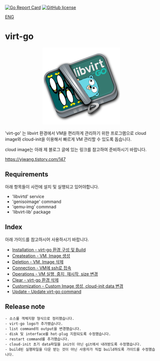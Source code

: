 [![Go Report Card](https://goreportcard.com/badge/github.com/YoungjuWang/virt-go)](https://goreportcard.com/report/github.com/YoungjuWang/virt-go)
[![GitHub license](https://img.shields.io/github/license/YoungjuWang/virt-go?style=flat-square)](https://github.com/YoungjuWang/virt-go/blob/v2/LICENSE)

[ENG](https://github.com/YoungjuWang/virt-go/blob/v2/doc/eng/README.md)

# virt-go

<p align="center">
  <img src="https://github.com/YoungjuWang/virt-go/blob/v2/img/virt-go2.png">
</p>

'virt-go' 는 libvirt 환경에서 VM을 편리하게 관리하기 위한 프로그램으로 cloud image와 cloud-init을 이용해서 빠르게 VM 관리할 수 있도록 돕습니다.

cloud image는 아래 제 블로그 글에 있는 링크를 참고하여 준비하시기 바랍니다. 

https://yjwang.tistory.com/147


## Requirements

아래 항목들이 사전에 설치 및 실행되고 있어야합니다.

- 'libvirtd' service
- 'genisoimage' command
- 'qemu-img' commnad
- 'libvirt-lib' package 

## Index

아래 가이드를 참고하시어 사용하시기 바랍니다.

- [Installation - virt-go 환경 구성 및 Build](https://github.com/YoungjuWang/virt-go/blob/v2/doc/Installation.md)
- [Createation - VM, Image 생성](https://github.com/YoungjuWang/virt-go/blob/v2/doc/Creation.md)
- [Deletion - VM, Image 삭제](https://github.com/YoungjuWang/virt-go/blob/v2/doc/Deletion.md)
- [Connection - VM에 ssh로 접속](https://github.com/YoungjuWang/virt-go/blob/v2/doc/Connection.md)
- [Operations - VM 실행, 중지, 재시작, size 변경](https://github.com/YoungjuWang/virt-go/blob/v2/doc/Operations.md)
- [Clear - virt-go 환경 삭제](https://github.com/YoungjuWang/virt-go/blob/v2/doc/Clear.md)
- [Customization - Custom Image 생성, cloud-init data 변경](https://github.com/YoungjuWang/virt-go/blob/v2/doc/Customization.md)
- [Update - Update virt-go command](https://github.com/YoungjuWang/virt-go/blob/v2/doc/Update.md)

## Release note

```
- 소스를 객체지향 형식으로 정리했습니다.
- virt-go logo가 추가됐습니다.
- list command의 output을 변경했습니다.
- disk 및 interface를 hot-plug 지원되도록 수정했습니다.
- restart command를 추가했습니다.
- cloud-init 초기 data파일을 init이 아닌 git에서 내려받도록 수정했습니다.
- build된 실행파일을 다운 받는 것이 아닌 사용자가 직접 build하도록 가이드를 수정했습니다.
```
